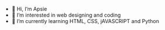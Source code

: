 - 👋 Hi, I’m Apsie
- 👀 I’m interested in web designing and coding
- 🌱 I’m currently learning HTML, CSS, jAVASCRIPT and Python

<!---
BarataApsii/BarataApsii is a ✨ special ✨ repository because its `README.md` (this file) appears on your GitHub profile.
You can click the Preview link to take a look at your changes.
--->
